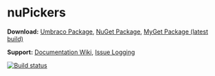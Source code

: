 nuPickers
============

__Download:__ [Umbraco Package](http://our.umbraco.org/projects/backoffice-extensions/nupickers), [NuGet Package](https://www.nuget.org/packages/nuPickers), [MyGet Package (latest build)](https://www.myget.org/gallery/nupickers)

__Support:__ [Documentation Wiki](https://github.com/uComponents/nuPickers/wiki), [Issue Logging](https://github.com/uComponents/nuPickers/issues)

[![Build status](https://ci.appveyor.com/api/projects/status/01beyymdft49vltm/branch/master)](https://ci.appveyor.com/project/JeavonLeopold/nupickers/branch/master)

